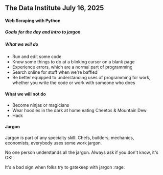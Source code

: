 ## The Data Institute July 16, 2025
#### Web Scraping with Python
##### Goals for the day and intro to jargon

##### What we will do
<ul>
  <li>Run and edit some code</li>
  <li>Know some things to do at a blinking cursor on a blank page</li>
  <li>Experience errors, which are a normal part of programming</li>
  <li>Search online for stuff when we're baffled</li>
  <li>Be better equipped to understanding uses of programming for work, whether you write the code or work with someone who does</li>
</ul>

#### What we will not do
<ul>
  <li>Become ninjas or magicians</li>
  <li>Wear hoodies in the dark at home eating Cheetos & Mountain Dew</li>
  <li>Hack</li>
</ul>

#### Jargon

<p>Jargon is part of any specialty skill. Chefs, builders, mechanics, economists, everybody uses some work jargon.</p>
<p>No one person understands all the jargon. Always ask if you don't know, it's OK!</p>
<p>It's a bad sign when folks try to gatekeep with jargon :rage: </p>


